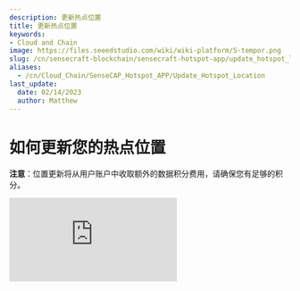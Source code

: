 ```yaml
---
description: 更新热点位置
title: 更新热点位置
keywords:
- Cloud and Chain
image: https://files.seeedstudio.com/wiki/wiki-platform/S-tempor.png
slug: /cn/sensecraft-blockchain/sensecraft-hotspot-app/update_hotspot_location
aliases:
  - /cn/Cloud_Chain/SenseCAP_Hotspot_APP/Update_Hotspot_Location
last_update:
  date: 02/14/2023
  author: Matthew
---
```


**如何更新您的热点位置**
========================================

**注意**：位置更新将从用户账户中收取额外的数据积分费用，请确保您有足够的积分。

<iframe width={560} height={315} src="https://www.youtube.com/embed/Vjc45aIcrGk" title="YouTube video player" frameBorder={0} allow="accelerometer; autoplay; clipboard-write; encrypted-media; gyroscope; picture-in-picture; web-share" allowFullScreen />
